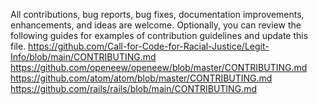 All contributions, bug reports, bug fixes, documentation improvements, enhancements, and ideas are welcome.
Optionally, you can review the following guides for examples of contribution guidelines and update this file.
  https://github.com/Call-for-Code-for-Racial-Justice/Legit-Info/blob/main/CONTRIBUTING.md
  https://github.com/openeew/openeew/blob/master/CONTRIBUTING.md
  https://github.com/atom/atom/blob/master/CONTRIBUTING.md
  https://github.com/rails/rails/blob/main/CONTRIBUTING.md
